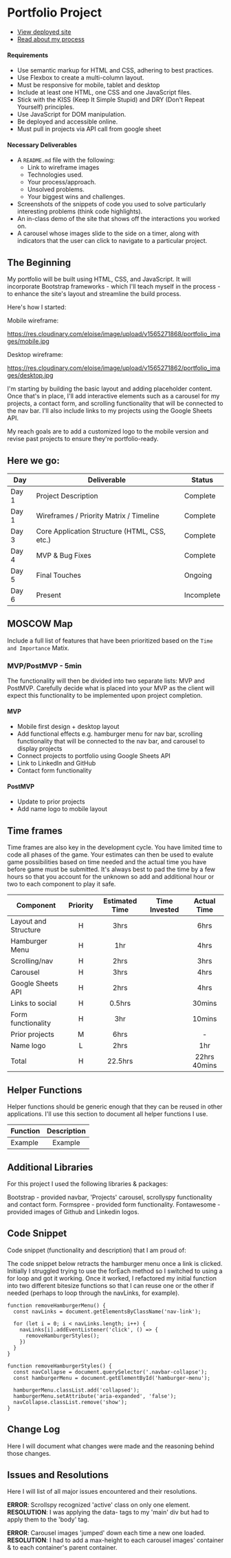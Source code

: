 # Portfolio Project

- [View deployed site](http://eloiseressbarrow.com/)
- [Read about my process](https://medium.com/@eloiseressbarrow/building-your-first-website-or-battling-your-inner-demogorgon-40803c82ec25)

#### Requirements

- Use semantic markup for HTML and CSS, adhering to best practices.
- Use Flexbox to create a multi-column layout.
- Must be responsive for mobile, tablet and desktop
- Include at least one HTML, one CSS and one JavaScript files.
- Stick with the KISS (Keep It Simple Stupid) and DRY (Don't Repeat Yourself) principles.
- Use JavaScript for DOM manipulation.
- Be deployed and accessible online.
- Must pull in projects via API call from google sheet

#### Necessary Deliverables
- A `README.md` file with the following:
  - Link to wireframe images
  - Technologies used.
  - Your process/approach.
  - Unsolved problems.
  - Your biggest wins and challenges.
- Screenshots of the snippets of code you used to solve particularly interesting problems (think code highlights).
- An in-class demo of the site that shows off the interactions you worked on.
- A carousel whose images slide to the side on a timer, along with indicators that the user can click to navigate to a particular project.

## The Beginning

My portfolio will be built using HTML, CSS, and JavaScript. It will incorporate Bootstrap frameworks - which I'll teach myself in the process - to enhance the site's layout and streamline the build process.

Here's how I started:

Mobile wireframe:

https://res.cloudinary.com/eloise/image/upload/v1565271868/portfolio_images/mobile.jpg

Desktop wireframe:

https://res.cloudinary.com/eloise/image/upload/v1565271862/portfolio_images/desktop.jpg

I'm starting by building the basic layout and adding placeholder content. Once that's in place, I'll add interactive elements such as a carousel for my projects, a contact form, and scrolling functionality that will be connected to the nav bar. I'll also include links to my projects using the Google Sheets API.

My reach goals are to add a customized logo to the mobile version and revise past projects to ensure they're portfolio-ready.

## Here we go:

|  Day | Deliverable | Status
|---|---| ---|
|Day 1| Project Description | Complete
|Day 1| Wireframes / Priority Matrix / Timeline | Complete
|Day 3| Core Application Structure (HTML, CSS, etc.) | Complete
|Day 4| MVP & Bug Fixes | Complete
|Day 5| Final Touches | Ongoing
|Day 6| Present | Incomplete

## MOSCOW Map

Include a full list of features that have been prioritized based on the `Time and Importance` Matix.  

### MVP/PostMVP - 5min

The functionality will then be divided into two separate lists: MVP and PostMVP.  Carefully decide what is placed into your MVP as the client will expect this functionality to be implemented upon project completion.  

#### MVP

- Mobile first design + desktop layout
- Add functional effects e.g. hamburger menu for nav bar, scrolling functionality that will be connected to the nav bar, and carousel to display projects
- Connect projects to portfolio using Google Sheets API
- Link to LinkedIn and GitHub
- Contact form functionality

#### PostMVP

- Update to prior projects
- Add name logo to mobile layout

## Time frames

Time frames are also key in the development cycle.  You have limited time to code all phases of the game.  Your estimates can then be used to evalute game possibilities based on time needed and the actual time you have before game must be submitted. It's always best to pad the time by a few hours so that you account for the unknown so add and additional hour or two to each component to play it safe.

| Component | Priority | Estimated Time | Time Invested | Actual Time |
| --- | :---: |  :---: | :---: | :---: |
| Layout and Structure | H |  3hrs |            |          6hrs |
| Hamburger Menu | H |         1hr |            |          4hrs |
| Scrolling/nav  | H |        2hrs |            |          3hrs |
| Carousel       | H |        3hrs |            |          4hrs |
| Google Sheets API | H |     2hrs |            |          4hrs |
| Links to social | H |     0.5hrs |            |        30mins |
| Form functionality | H |     3hr |            |        10mins |
| Prior projects | M |        6hrs |            |             - |
| Name logo | L |             2hrs |            |           1hr |
| Total |       H |        22.5hrs|             |  22hrs 40mins |

## Helper Functions
Helper functions should be generic enough that they can be reused in other applications. I'll use this section to document all helper functions I use.

| Function | Description |
| --- | :---: |  
| Example | Example |

## Additional Libraries
  For this project I used the following libraries & packages:

  Bootstrap - provided navbar, 'Projects' carousel, scrollyspy functionality and contact form.
  Formspree - provided form functionality.
  Fontawesome - provided images of Github and Linkedin logos.

## Code Snippet

Code snippet (functionality and description) that I am proud of:

The code snippet below retracts the hamburger menu once a link is clicked. Initially I struggled trying to use the forEach method so I switched to using a for loop and got it working. Once it worked, I refactored my initial function into two different bitesize functions so that I can reuse one or the other if needed (perhaps to loop through the navLinks, for example).   

```
function removeHamburgerMenu() {
  const navLinks = document.getElementsByClassName('nav-link');

  for (let i = 0; i < navLinks.length; i++) {
    navLinks[i].addEventListener('click', () => {
      removeHamburgerStyles();
    })
  }
}

function removeHamburgerStyles() {
  const navCollapse = document.querySelector('.navbar-collapse');
  const hamburgerMenu = document.getElementById('hamburger-menu');

  hamburgerMenu.classList.add('collapsed');
  hamburgerMenu.setAttribute('aria-expanded', 'false');
  navCollapse.classList.remove('show');
}
```

## Change Log

Here I will document what changes were made and the reasoning behind those changes.  

## Issues and Resolutions

Here I will list of all major issues encountered and their resolutions.

**ERROR**: Scrollspy recognized 'active' class on only one element.
**RESOLUTION**: I was applying the data- tags to my 'main' div but had to apply them to the 'body' tag.

**ERROR**: Carousel images 'jumped' down each time a new one loaded.
**RESOLUTION**: I had to add a max-height to each carousel images' container & to each container's parent container.
